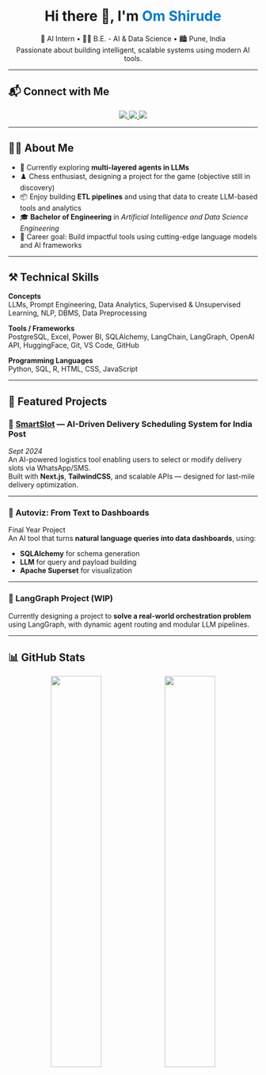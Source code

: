 <h1 align="center">Hi there 👋, I'm <span style="color:#007acc;">Om Shirude</span></h1>

<p align="center">
  🧠 AI Intern • 👨‍🎓 B.E. - AI & Data Science • 🏙️ Pune, India <br>
  Passionate about building intelligent, scalable systems using modern AI tools.
</p>

---

## 📬 Connect with Me

<p align="center">
  <a href="https://www.linkedin.com/in/om-shirude/" target="_blank">
    <img src="https://img.shields.io/badge/LinkedIn-0A66C2?style=for-the-badge&logo=linkedin&logoColor=white" />
  </a>
  <a href="mailto:om.shirude03@gmail.com">
    <img src="https://img.shields.io/badge/Gmail-D14836?style=for-the-badge&logo=gmail&logoColor=white" />
  </a>
  <a href="https://medium.com/@om.shirude03" target="_blank">
    <img src="https://img.shields.io/badge/Medium-000000?style=for-the-badge&logo=medium&logoColor=white" />
  </a>
</p>


---

## 🙋‍♂️ About Me

- 🔬 Currently exploring **multi-layered agents in LLMs**
- ♟️ Chess enthusiast, designing a project for the game (objective still in discovery)
- 📦 Enjoy building **ETL pipelines** and using that data to create LLM-based tools and analytics
- 🎓 **Bachelor of Engineering** in *Artificial Intelligence and Data Science Engineering*
- 🚀 Career goal: Build impactful tools using cutting-edge language models and AI frameworks

---

## ⚒️ Technical Skills

**Concepts**  
LLMs, Prompt Engineering, Data Analytics, Supervised & Unsupervised Learning, NLP, DBMS, Data Preprocessing

**Tools / Frameworks**  
PostgreSQL, Excel, Power BI, SQLAlchemy, LangChain, LangGraph, OpenAI API, HuggingFace, Git, VS Code, GitHub

**Programming Languages**  
Python, SQL, R, HTML, CSS, JavaScript

---

## 🚀 Featured Projects

### 🔹 [SmartSlot](https://smartslot.vercel.app/) — AI-Driven Delivery Scheduling System for India Post  
*Sept 2024*  
An AI-powered logistics tool enabling users to select or modify delivery slots via WhatsApp/SMS.  
Built with **Next.js**, **TailwindCSS**, and scalable APIs — designed for last-mile delivery optimization.

---

### 🔹 Autoviz: From Text to Dashboards  
Final Year Project  
An AI tool that turns **natural language queries into data dashboards**, using:
- **SQLAlchemy** for schema generation  
- **LLM** for query and payload building  
- **Apache Superset** for visualization

---

### 🔹 LangGraph Project (WIP)  
Currently designing a project to **solve a real-world orchestration problem** using LangGraph, with dynamic agent routing and modular LLM pipelines.

---

## 📊 GitHub Stats

<p align="center">
  <img src="https://github-readme-stats.vercel.app/api?username=OmShirude&show_icons=true&theme=radical&count_private=true" width="45%">
  <img src="https://github-readme-stats.vercel.app/api/top-langs/?username=OmShirude&layout=compact&theme=radical&langs_count=6&exclude_repo=" width="45%">
</p>

